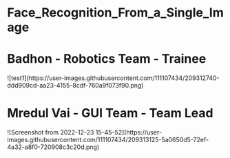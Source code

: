 # Face_Recognition_From_a_Single_Image
<h1> Badhon - Robotics Team -  Trainee </h1>
![test1](https://user-images.githubusercontent.com/111107434/209312740-ddd909cd-aa23-4155-8cdf-760a9f073f90.png)
<h1> Mredul Vai - GUI Team - Team Lead </h1>
![Screenshot from 2022-12-23 15-45-52](https://user-images.githubusercontent.com/111107434/209313125-5a0650d5-72ef-4a32-a8f0-720908c3c20d.png)
